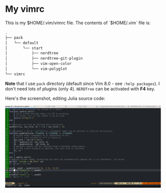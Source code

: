 # My **vimrc**

This is my $HOME/.vim/vimrc file. The contents of `$HOME/.vim` file is:

```bash
.
├── pack
│   └── default
│       └── start
│           ├── nerdtree
│           ├── nerdtree-git-plugin
│           ├── vim-open-color
│           └── vim-polyglot
└── vimrc
```

**Note** that I use `pack` directory (default since Vim 8.0 - see `:help packages`). I don't need
lots of plugins (only 4). `NERDTree` can be activated with **F4** key.

Here's the screenshot, editing Julia source code:

![Editing Julia source code](ss-julia.png)
